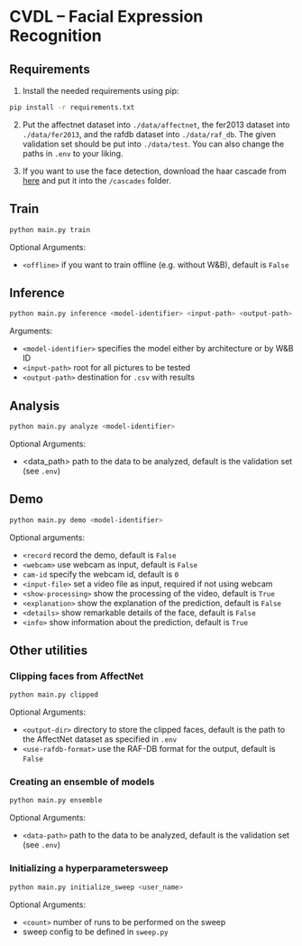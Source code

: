 # CVDL – Facial Expression Recognition

## Requirements

1. Install the needed requirements using pip:

```bash
pip install -r requirements.txt
```

2. Put the affectnet dataset into `./data/affectnet`, the fer2013 dataset into `./data/fer2013`, and the rafdb dataset into `./data/raf_db`. The given validation set should be put into `./data/test`. You can also change the paths in `.env` to your liking.

3. If you want to use the face detection, download the haar cascade from [here](https://github.com/opencv/opencv/blob/4.x/data/haarcascades/haarcascade_frontalface_default.xml) and put it into the `/cascades` folder.

## Train

```bash
python main.py train
```

Optional Arguments:

- `<offline>` if you want to train offline (e.g. without W&B), default is `False`

## Inference

```bash
python main.py inference <model-identifier> <input-path> <output-path>
```

Arguments:

- `<model-identifier>` specifies the model either by architecture or by W&B ID
- `<input-path>` root for all pictures to be tested
- `<output-path>` destination for `.csv` with results

## Analysis

```bash
python main.py analyze <model-identifier>
```

Optional Arguments:

- <data_path> path to the data to be analyzed, default is the validation set (see `.env`)

## Demo

```bash
python main.py demo <model-identifier> 
```

Optional arguments:
- `<record` record the demo, default is `False`
- `<webcam>` use webcam as input, default is `False`
- `cam-id` specify the webcam id, default is `0`
- `<input-file>` set a video file as input, required if not using webcam
- `<show-processing>` show the processing of the video, default is `True`
- `<explanation>` show the explanation of the prediction, default is `False`
- `<details>` show remarkable details of the face, default is `False`
- `<info>` show information about the prediction, default is `True`


## Other utilities

### Clipping faces from AffectNet

```bash
python main.py clipped
```

Optional Arguments:

- `<output-dir>` directory to store the clipped faces, default is the path to the AffectNet dataset as specified in `.env`
- `<use-rafdb-format>` use the RAF-DB format for the output, default is `False`

### Creating an ensemble of models

```bash
python main.py ensemble
```

Optional Arguments:

- `<data-path>` path to the data to be analyzed, default is the validation set (see `.env`)

### Initializing a hyperparametersweep

```bash
python main.py initialize_sweep <user_name>
```

Optional Arguments:

- `<count>` number of runs to be performed on the sweep
- sweep config to be defined in `sweep.py` 

